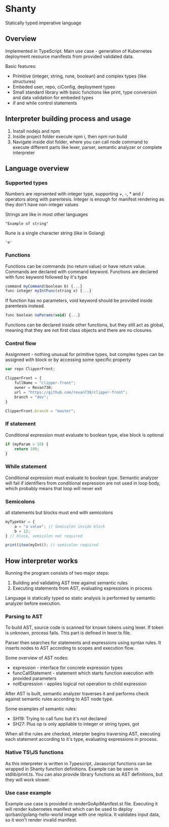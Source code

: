 # Shanty

Statically typed imperative language

## Overview
Implemented in TypeScript. Main use case - generation of Kubernetes deployment resource manifests from provided validated data.

Basic features:
* Primitive (integer, string, rune, boolean) and complex types (like structures)
* Embeded user, repo, ciConfig, deployment types
* Small standard library with basic functions like print, type conversion and data validation for embeded types
* if and while control statements

## Interpreter building process and usage
1. Install nodejs and npm
2. Inside project folder execute npm i, then npm run build
3. Navigate inside dist folder, where you can call node command to execute different parts like lexer, parser, semantic analyzer or complete interpreter

## Language overview

### Supported types

Numbers are reprsented with integer type, supporting +, -, * and / operators along with parentesis. Integer is enough for manifest rendering as they don't have non-integer values

Strings are like in most other languages

`"Example of string"`

Rune is a single character string (like in Golang)

`'e'`

### Functions

Functions can be commands (no return value) or have return value. Commands are declared with command keyword. Functions are declared with func keyword followed by it's type

```typescript
command myCommand(boolean b) {...}
func integer myIntFunc(string x) {...}
```

If function has no parameters, void keyword should be provided inside parentesis instead.

```typescript
func boolean noParams(void) {...}
```

Functions can be declared inside other functions, but they still act as global, meaning that they are not first class objects and there are no closures.

### Control flow

Assignment - nothing unusual for primitive types, but complex types can be assigned with block or by accessing some specific property

```typescript
var repo ClipperFront;

ClipperFront = {
    fullName = "clipper-front";
    owner = Revan730;
    url = "https://github.com/revan730/clipper-front";
    branch = "dev";
}

ClipperFront.branch = "master";
```

### If statement

Conditional expression must evaluate to boolean type, else block is optional

```typescript
if (myParam > 10) {
    return 100;
}
```

### While statement

Conditional expression must evaluate to boolean type. Semantic analyzer will fail if identifiers from conditional expression are not used in loop body, which probably means that loop will never exit

### Semicolons

all statements but blocks must end with semicolons

```typescript
myTypeVar = {
    a = "a value"; // Semicolon inside block
    b = 12;
} // block, semicolon not required

print(itoa(myInt)); // semicolon required
```

## How interpreter works

Running the program consists of two major steps:
1. Building and validating AST tree against semantic rules
2. Executing statements from AST, evaluating expressions in process

Language is statically typed so static analysis is performed by semantic analyzer before execution.

### Parsing to AST

To build AST, source code is scanned for known tokens using lexer. If token is unknown, process fails. This part is defined in lexer.ts file.

Parser then searches for statements and expressions using syntax rules. It inserts nodes to AST according to scopes and execution flow.

Some overview of AST nodes:
* expression - interface for concrete expression types
* funcCallStatement - statement which starts function execution with provided parameters
* notExpression - applies logical not operation to child expression

After AST is built, semantic analyzer traverses it and performs check against semantic rules according to AST node type.

Some examples of semantic rules:
* SH19: Trying to call func <id> but it's not declared
* SH27: Plus op is only appliable to integer or string types, got <type>

When all the rules are checked, interpter begins traversing AST, executing each statement according to it's type, evaluating expressions in process.

### Native TS\JS functions

As this interpreter is written in Typescript, Javascript functions can be wrapped in Shanty function definitions. Example can be seen in stdlib/print.ts. You can also provide library functions as AST definitions, but they will work slower.

### Use case example

Example use case is provided in renderGoApiManifest.st file. Executing it will render kubernetes manifest which can be used to deploy qorbani/golang-hello-world image with one replica. It validates input data, so it won't render invalid manifest.